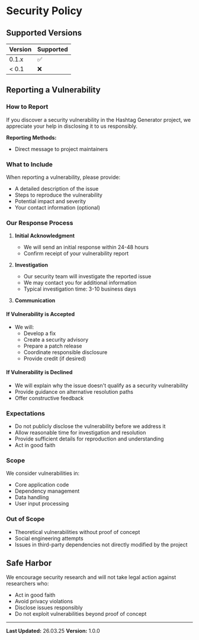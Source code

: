 # Security Policy

## Supported Versions

| Version | Supported          |
|---------|-------------------|
| 0.1.x   | :white_check_mark:|
| < 0.1   | :x:               |

## Reporting a Vulnerability

### How to Report

If you discover a security vulnerability in the Hashtag Generator project, we appreciate your help in disclosing it to us responsibly.

**Reporting Methods:**
- Direct message to project maintainers

### What to Include

When reporting a vulnerability, please provide:
- A detailed description of the issue
- Steps to reproduce the vulnerability
- Potential impact and severity
- Your contact information (optional)

### Our Response Process

1. **Initial Acknowledgment**
   - We will send an initial response within 24-48 hours
   - Confirm receipt of your vulnerability report

2. **Investigation**
   - Our security team will investigate the reported issue
   - We may contact you for additional information
   - Typical investigation time: 3-10 business days

3. **Communication**

#### If Vulnerability is Accepted
- We will:
  - Develop a fix
  - Create a security advisory
  - Prepare a patch release
  - Coordinate responsible disclosure
  - Provide credit (if desired)

#### If Vulnerability is Declined
- We will explain why the issue doesn't qualify as a security vulnerability
- Provide guidance on alternative resolution paths
- Offer constructive feedback

### Expectations

- Do not publicly disclose the vulnerability before we address it
- Allow reasonable time for investigation and resolution
- Provide sufficient details for reproduction and understanding
- Act in good faith

### Scope

We consider vulnerabilities in:
- Core application code
- Dependency management
- Data handling
- User input processing

### Out of Scope

- Theoretical vulnerabilities without proof of concept
- Social engineering attempts
- Issues in third-party dependencies not directly modified by the project

## Safe Harbor

We encourage security research and will not take legal action against researchers who:
- Act in good faith
- Avoid privacy violations
- Disclose issues responsibly
- Do not exploit vulnerabilities beyond proof of concept

---

**Last Updated:** 26.03.25
**Version:** 1.0.0
